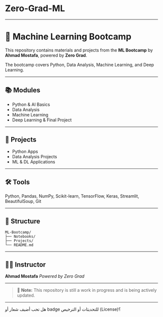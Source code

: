 # Zero-Grad-ML
---

# 🧠 Machine Learning Bootcamp

This repository contains materials and projects from the **ML Bootcamp** by **Ahmad Mostafa**, powered by **Zero Grad**.

The bootcamp covers Python, Data Analysis, Machine Learning, and Deep Learning.

---

## 📚 Modules

* Python & AI Basics
* Data Analysis
* Machine Learning
* Deep Learning & Final Project

---

## 💼 Projects

* Python Apps
* Data Analysis Projects
* ML & DL Applications

---

## 🛠 Tools

Python, Pandas, NumPy, Scikit-learn, TensorFlow, Keras, Streamlit, BeautifulSoup, Git

---

## 📁 Structure

```
ML-Bootcamp/
├── Notebooks/
├── Projects/
└── README.md
```

---

## 👨‍🏫 Instructor

**Ahmad Mostafa**
*Powered by Zero Grad*

---

> 🔧 **Note:** This repository is still a work in progress and is being actively updated.

---

هل تحب أضيف شعار أو badge للتحديثات أو الترخيص (License)؟
